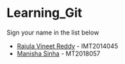 # Learning_Git

Sign your name in the list below

- [Rajula Vineet Reddy](http://github.com/rajula96reddy/) - IMT2014045
- [Manisha Sinha](http://github.com/manisha-iiitb) - MT2018057
